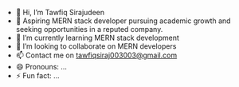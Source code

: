 - 👋 Hi, I’m Tawfiq Sirajudeen
- 👀 Aspiring MERN stack developer pursuing academic growth and seeking opportunities in a reputed company.
- 🌱 I’m currently learning MERN stack development
- 💞️ I’m looking to collaborate on MERN developers
- 📫 Contact me on tawfiqsiraj003003@gmail.com
- 😄 Pronouns: ...
- ⚡ Fun fact: ...

<!---
tawfiq2725/tawfiq2725 is a ✨ special ✨ repository because its `README.md` (this file) appears on your GitHub profile.
You can click the Preview link to take a look at your changes.
--->
